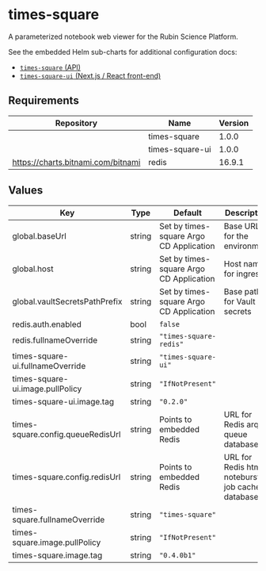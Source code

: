 # times-square

A parameterized notebook web viewer for the Rubin Science Platform.

See the embedded Helm sub-charts for additional configuration docs:

- [`times-square` (API)](charts/times-square)
- [`times-square-ui` (Next.js / React front-end)](charts/times-square-ui)

## Requirements

| Repository | Name | Version |
|------------|------|---------|
|  | times-square | 1.0.0 |
|  | times-square-ui | 1.0.0 |
| https://charts.bitnami.com/bitnami | redis | 16.9.1 |

## Values

| Key | Type | Default | Description |
|-----|------|---------|-------------|
| global.baseUrl | string | Set by times-square Argo CD Application | Base URL for the environment |
| global.host | string | Set by times-square Argo CD Application | Host name for ingress |
| global.vaultSecretsPathPrefix | string | Set by times-square Argo CD Application | Base path for Vault secrets |
| redis.auth.enabled | bool | `false` |  |
| redis.fullnameOverride | string | `"times-square-redis"` |  |
| times-square-ui.fullnameOverride | string | `"times-square-ui"` |  |
| times-square-ui.image.pullPolicy | string | `"IfNotPresent"` |  |
| times-square-ui.image.tag | string | `"0.2.0"` |  |
| times-square.config.queueRedisUrl | string | Points to embedded Redis | URL for Redis arq queue database |
| times-square.config.redisUrl | string | Points to embedded Redis | URL for Redis html / noteburst job cache database |
| times-square.fullnameOverride | string | `"times-square"` |  |
| times-square.image.pullPolicy | string | `"IfNotPresent"` |  |
| times-square.image.tag | string | `"0.4.0b1"` |  |
